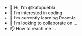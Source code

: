 - 👋 Hi, I’m @katopuebla
- 👀 I’m interested in coding
- 🌱 I’m currently learning ReactJs
- 💞️ I’m looking to collaborate on ...
- 📫 How to reach me ...

<!---
katopuebla/katopuebla is a ✨ special ✨ repository because its `README.md` (this file) appears on your GitHub profile.
You can click the Preview link to take a look at your changes.
--->
